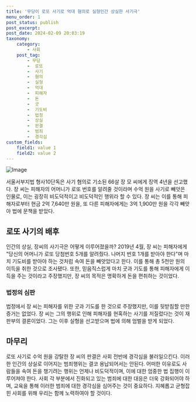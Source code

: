 ```yaml
---
title: '무당이 로또 사기로 억대 혐의로 실형인간 상실한 사기극'
menu_order: 1
post_status: publish
post_excerpt: 
post_date: 2024-02-09 20:03:19
taxonomy:
    category:
        - 사회
    post_tag:
        - 무당
        -  로또
        -  사기
        -  혐의
        -  실형
        -  억대
        -  피해자
        -  돈
        -  굿
        -  기도비
        -  법정
        -  상실
        -  판결
        -  범죄
        -  경각심
custom_fields:
    field1: value 1
    field2: value 2
---
```


![Image](https://imgnews.pstatic.net/image/660/2024/02/09/0000055244_001_20240209101201702.jpeg?type=w647)

서울서부지법 형사10단독은 사기 혐의로 기소된 66살 장 모 씨에게 징역 4년을 선고했다. 장 씨는 피해자의 어머니가 로또 번호를 알려줄 것이라며 수억 원을 사기로 빼앗은 인물로, 이는 굉장히 비도덕적이고 비도덕적인 행위라 할 수 있다. 장 씨는 이를 통해 피해자로부터 현금 2억 7,640만 원을, 또 다른 피해자에게는 3억 1,900만 원을 각각 빼앗아 법에 문책을 받았다.
## 로또 사기의 배후
인간의 상실, 장씨의 사기극은 어떻게 이루어졌을까? 2019년 4월, 장 씨는 피해자에게 "당신의 어머니가 로또 당첨번호 5개를 알려줬다. 나머지 번호 1개를 받아야 한다"며 마치 기도비를 받아야 하는 것처럼 속여 돈을 빼앗았다고 한다. 이를 통해 총 5천만 원의 이득을 취한 것으로 조사됐다. 또한, 믿음직스럽게 마치 굿과 기도를 통해 피해자에게 이득을 주는 것이라고 주장했지만, 장 씨의 목적은 명확하게 돈을 편취하는 것이었다.
### 법정의 심판
법정에서 장 씨는 피해자를 위한 굿과 기도를 한 것으로 주장했지만, 이를 뒷받침할 만한 증거는 없었다. 장 씨는 그의 행위로 인해 피해자를 현혹하는 사기를 저질렀다는 것이 재판부의 결론이었다. 그는 이후 실형을 선고받으며 법에 의해 엄벌을 받게 되었다.
## 마무리
로또 사기로 수억 원을 강탈한 장 씨의 판결은 사회 전반에 경각심을 불러일으킨다. 이러한 인간의 상실로 이어지는 범죄행위는 결코 용납되어서는 안된다. 어떠한 이유로도 사람들을 속여 돈을 챙기려는 행위는 언제나 비도덕적이며, 이에 대한 엄중한 법 집행이 이루어져야 한다. 사회 각 부분에서 진화되고 있는 범죄에 대한 대응은 더욱 강화되어야 하며, 교육을 통해 이러한 범죄에 대한 경각심을 심어주는 것이 중요하다. 지혜롭고 균형잡힌 사회를 위해 우리는 함께 노력하여야 할 것이다.
